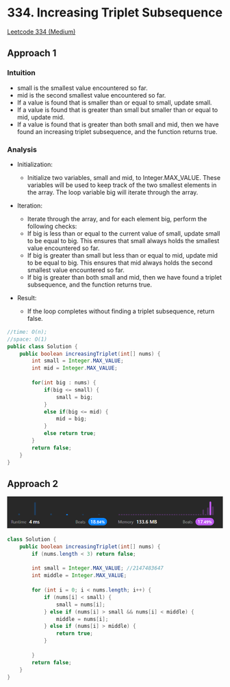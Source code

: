 # 334. Increasing Triplet Subsequence

[Leetcode 334 (Medium)][334]

[334]: https://leetcode.com/problems/increasing-triplet-subsequence/description/?envType=study-plan-v2&envId=leetcode-75

## Approach 1

### Intuition
- small is the smallest value encountered so far.
- mid is the second smallest value encountered so far.
- If a value is found that is smaller than or equal to small, update small.
- If a value is found that is greater than small but smaller than or equal to mid, update mid.
- If a value is found that is greater than both small and mid, then we have found an increasing triplet subsequence, and the function returns true.

### Analysis
- Initialization:
  - Initialize two variables, small and mid, to Integer.MAX_VALUE. These variables will be used to keep track of the two smallest elements in the array. The loop variable big will iterate through the array.

- Iteration:
  - Iterate through the array, and for each element big, perform the following checks:
  - If big is less than or equal to the current value of small, update small to be equal to big. This ensures that small always holds the smallest value encountered so far.
  - If big is greater than small but less than or equal to mid, update mid to be equal to big. This ensures that mid always holds the second smallest value encountered so far.
  - If big is greater than both small and mid, then we have found a triplet subsequence, and the function returns true.

- Result:
  - If the loop completes without finding a triplet subsequence, return false.

```java
//time: O(n);
//space: O(1)
public class Solution {
    public boolean increasingTriplet(int[] nums) {
        int small = Integer.MAX_VALUE;
        int mid = Integer.MAX_VALUE;

        for(int big : nums) {
            if(big <= small) {
                small = big;
            }
            else if(big <= mid) {
                mid = big;
            }
            else return true;
        }
        return false;
    }
}
```

## Approach 2
![Alt text](image.png)

```java
class Solution {
    public boolean increasingTriplet(int[] nums) {
        if (nums.length < 3) return false;

        int small = Integer.MAX_VALUE; //2147483647
        int middle = Integer.MAX_VALUE;

        for (int i = 0; i < nums.length; i++) {
            if (nums[i] < small) {
                small = nums[i];
            } else if (nums[i] > small && nums[i] < middle) {
                middle = nums[i];
            } else if (nums[i] > middle) {
                return true;
            }
                
        }
        return false;
    }
}
```